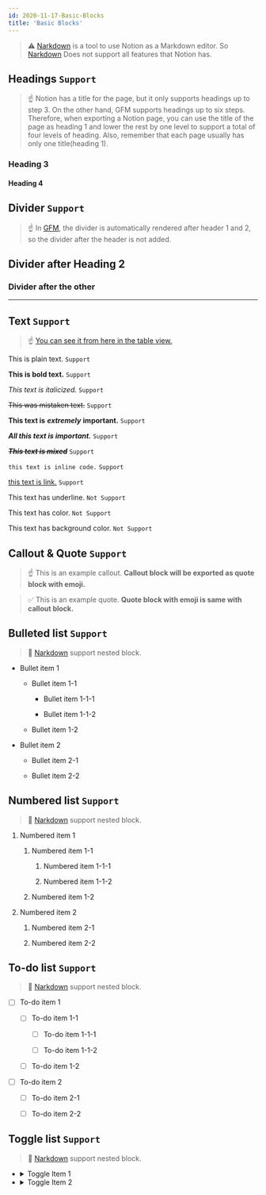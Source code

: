 ```yaml
---
id: 2020-11-17-Basic-Blocks
title: 'Basic Blocks'
---
```


> ⚠️ [Narkdown](https://github.com/younho9/narkdown) is a tool to use Notion as a Markdown editor.
So [Narkdown](https://github.com/younho9/narkdown) Does not support all features that Notion has.

## Headings `Support`

> ☝ Notion has a title for the page, but it only supports headings up to step 3. On the other hand, GFM supports headings up to six steps. Therefore, when exporting a Notion page, you can use the title of the page as heading 1 and lower the rest by one level to support a total of four levels of heading.
Also, remember that each page usually has only one title(heading 1).

### Heading 3

#### Heading 4

## Divider `Support`

> ☝ In [GFM](https://github.github.com/gfm/), the divider is automatically rendered after header 1 and 2, so the divider after the header is not added.

## Divider after Heading 2

### Divider after the other

---



## Text `Support`

> ☝ [You can see it from here in the table view.](https://www.notion.so/younho9/5fe91726673a4121933fa10ae46a253a?v=57957dae2d4c4a809957bf39a9aa8467)

This is plain text. `Support`

**This is bold text.** `Support`

_This text is italicized._ `Support`

~~This was mistaken text.~~	`Support`

**This text is** __*extremely*__ **important.** `Support`

**_All this text is important._** `Support`

~~**_This text is mixed_**~~ `Support`

`this text is inline code.` `Support`

[this text is link.](https://github.com/younho9/notion2github) `Support`

This text has underline.	`Not Support`

This text has color.	`Not Support`

This text has background color. `Not Support`

## Callout & Quote `Support`

> ☝ This is an example callout. __Callout block will be exported as quote block with emoji.__

> ✅ This is an example quote. __Quote block with emoji is same with callout block.__



## Bulleted list `Support`

> 🎉 [Narkdown](https://github.com/younho9/narkdown) support nested block.

- Bullet item 1

   - Bullet item 1-1

      - Bullet item 1-1-1

      - Bullet item 1-1-2

   - Bullet item 1-2

- Bullet item 2

   - Bullet item 2-1

   - Bullet item 2-2



## Numbered list `Support`

> 🎉 [Narkdown](https://github.com/younho9/narkdown) support nested block.

1. Numbered item 1

   1. Numbered item 1-1

      1. Numbered item 1-1-1

      1. Numbered item 1-1-2

   1. Numbered item 1-2

1. Numbered item 2

   1. Numbered item 2-1

   1. Numbered item 2-2



## To-do list `Support`

> 🎉 [Narkdown](https://github.com/younho9/narkdown) support nested block.

- [ ] To-do item 1

   - [ ] To-do item 1-1

      - [ ] To-do item 1-1-1

      - [ ] To-do item 1-1-2

   - [ ] To-do item 1-2

- [ ] To-do item 2

   - [ ] To-do item 2-1

   - [ ] To-do item 2-2



## Toggle list `Support`

> 🎉 [Narkdown](https://github.com/younho9/narkdown) support nested block.

- <details><summary>Toggle Item 1</summary>

   - <details><summary>Toggle Item 1-1</summary>

   - <details><summary>Toggle Item 1-2</summary>

  </details>

- <details><summary>Toggle Item 2</summary>

   - <details><summary>Toggle Item 2-1</summary>

   - <details><summary>Toggle Item 2-2</summary>

  </details>

